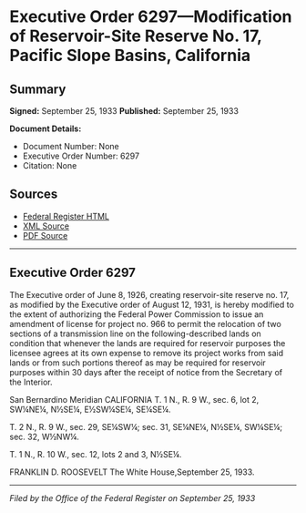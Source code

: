 # Executive Order 6297—Modification of Reservoir-Site Reserve No. 17, Pacific Slope Basins, California

## Summary

**Signed:** September 25, 1933
**Published:** September 25, 1933

**Document Details:**
- Document Number: None
- Executive Order Number: 6297
- Citation: None

## Sources
- [Federal Register HTML](https://www.presidency.ucsb.edu/documents/executive-order-6297-modification-reservoir-site-reserve-no-17-pacific-slope-basins)
- [XML Source](None)
- [PDF Source](None)

---

## Executive Order 6297

The Executive order of June 8, 1926, creating reservoir-site reserve no. 17, as modified by the Executive order of August 12, 1931, is hereby modified to the extent of authorizing the Federal Power Commission to issue an amendment of license for project no. 966 to permit the relocation of two sections of a transmission line on the following-described lands on condition that whenever the lands are required for reservoir purposes the licensee agrees at its own expense to remove its project works from said lands or from such portions thereof as may be required for reservoir purposes within 30 days after the receipt of notice from the Secretary of the Interior.

San Bernardino Meridian
CALIFORNIA
T. 1 N., R. 9 W., sec. 6, lot 2, SW¼NE¼, N½SE¼, E½SW¼SE¼, SE¼SE¼.

T. 2 N., R. 9 W., sec. 29, SE¼SW¼;
sec. 31, SE¼NE¼, N½SE¼, SW¼SE¼;
sec. 32, W½NW¼.

T. 1 N., R. 10 W., sec. 12, lots 2 and 3, N½SE¼.

FRANKLIN D. ROOSEVELT
The White House,September 25, 1933.

---

*Filed by the Office of the Federal Register on September 25, 1933*
